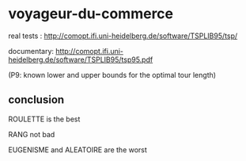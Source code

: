 # voyageur-du-commerce


real tests : http://comopt.ifi.uni-heidelberg.de/software/TSPLIB95/tsp/


documentary: http://comopt.ifi.uni-heidelberg.de/software/TSPLIB95/tsp95.pdf

(P9: known lower and upper bounds for the optimal tour length)

## conclusion

ROULETTE is the best

RANG not bad

EUGENISME and ALEATOIRE are the worst

